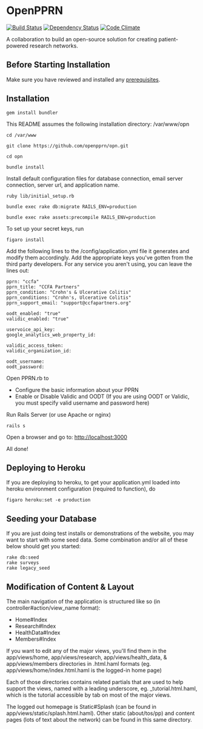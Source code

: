 # OpenPPRN

[![Build Status](https://travis-ci.org/openpprn/opn.svg?branch=master)](https://travis-ci.org/openpprn/opn)
[![Dependency Status](https://gemnasium.com/openpprn/opn.svg)](https://gemnasium.com/openpprn/opn)
[![Code Climate](https://codeclimate.com/github/openpprn/opn/badges/gpa.svg)](https://codeclimate.com/github/openpprn/opn)

A collaboration to build an open-source solution for creating patient-powered research networks.

## Before Starting Installation

Make sure you have reviewed and installed any [prerequisites](https://github.com/openpprn/opn/blob/master/PREREQUISITES.md).

## Installation

```
gem install bundler
```

This README assumes the following installation directory: /var/www/opn

```
cd /var/www

git clone https://github.com/openpprn/opn.git

cd opn

bundle install
```

Install default configuration files for database connection, email server connection, server url, and application name.

```
ruby lib/initial_setup.rb

bundle exec rake db:migrate RAILS_ENV=production

bundle exec rake assets:precompile RAILS_ENV=production
```

To set up your secret keys, run

```
figaro install
```

Add the following lines to the /config/application.yml file it generates and modify them accordingly. Add the appropriate keys you've gotten from the third party developers. For any service you aren't using, you can leave the lines out:

```
pprn: "ccfa"
pprn_title: "CCFA Partners"
pprn_condition: "Crohn's & Ulcerative Colitis"
pprn_conditions: "Crohn's, Ulcerative Colitis"
pprn_support_email: "support@ccfapartners.org"

oodt_enabled: "true"
validic_enabled: "true"

uservoice_api_key: 
google_analytics_web_property_id:

validic_access_token: 
validic_organization_id: 

oodt_username: 
oodt_password: 
```

Open PPRN.rb to 
- Configure the basic information about your PPRN
- Enable or Disable Validic and OODT (If you are using OODT or Validic, you must specify valid username and password here)

Run Rails Server (or use Apache or nginx)

```
rails s
```

Open a browser and go to: [http://localhost:3000](http://localhost:3000)

All done!

## Deploying to Heroku

If you are deploying to heroku, to get your application.yml loaded into heroku environment configuration (required to function), do
```
figaro heroku:set -e production
```

## Seeding your Database

If you are just doing test installs or demonstrations of the website, you may want to start with some seed data. Some combination and/or all of these below should get you started:

```
rake db:seed
rake surveys
rake legacy_seed
```



## Modification of Content & Layout

The main navigation of the application is structured like so (in controller#action/view_name format):
- Home#Index
- Research#Index
- HealthData#Index
- Members#Index

If you want to edit any of the major views, you'll find them in the app/views/home, app/views/research, app/views/health_data, & app/views/members directories in .html.haml formats (eg. app/views/home/index.html.haml is the logged-in home page)

Each of those directories contains related partials that are used to help support the views, named with a leading underscore, eg. _tutorial.html.haml, which is the tutorial accessible by tab on most of the major views.

The logged out homepage is Static#Splash (can be found in app/views/static/splash.html.haml). Other static (about/tos/pp) and content pages (lots of text about the network) can be found in this same directory.


